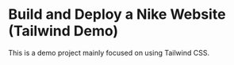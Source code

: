 # Build and Deploy a Nike Website (Tailwind Demo)
This is a demo project mainly focused on using Tailwind CSS.
